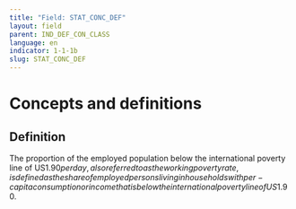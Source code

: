 ```yaml
---
title: "Field: STAT_CONC_DEF"
layout: field
parent: IND_DEF_CON_CLASS
language: en
indicator: 1-1-1b
slug: STAT_CONC_DEF
---
```

# Concepts and definitions

## Definition

The proportion of the employed population below the international poverty line of US$1.90 per day, also referred to as the working poverty rate, is defined as the share of employed persons living in households with per-capita consumption or income that is below the international poverty line of US$1.90.